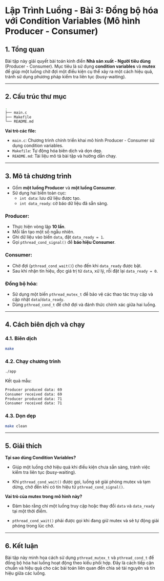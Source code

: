 # Lập Trình Luồng - Bài 3: Đồng bộ hóa với Condition Variables (Mô hình Producer - Consumer)

## 1. Tổng quan

Bài tập này giải quyết bài toán kinh điển **Nhà sản xuất - Người tiêu dùng** (Producer - Consumer). Mục tiêu là sử dụng **condition variables** và **mutex** để giúp một luồng chờ đợi một điều kiện cụ thể xảy ra một cách hiệu quả, tránh sử dụng phương pháp kiểm tra liên tục (busy-waiting).

---

## 2. Cấu trúc thư mục

```bash
.
├── main.c
├── Makefile
└── README.md
```

**Vai trò các file:**

- `main.c`: Chương trình chính triển khai mô hình Producer - Consumer sử dụng condition variables.
- `Makefile`: Tự động hóa biên dịch và dọn dẹp.
- `README.md`: Tài liệu mô tả bài tập và hướng dẫn chạy.

---

## 3. Mô tả chương trình

- Gồm **một luồng Producer** và **một luồng Consumer**.
- Sử dụng hai biến toàn cục:
  - `int data`: lưu dữ liệu được tạo.
  - `int data_ready`: cờ báo dữ liệu đã sẵn sàng.

### Producer:
- Thực hiện vòng lặp **10 lần**.
- Mỗi lần tạo một số ngẫu nhiên.
- Ghi dữ liệu vào biến `data`, đặt `data_ready = 1`.
- Gọi `pthread_cond_signal()` để **báo hiệu Consumer**.

### Consumer:
- Chờ đợi (`pthread_cond_wait()`) cho đến khi `data_ready` được bật.
- Sau khi nhận tín hiệu, đọc giá trị từ `data`, xử lý, rồi đặt lại `data_ready = 0`.

### Đồng bộ hóa:
- Sử dụng một biến `pthread_mutex_t` để bảo vệ các thao tác truy cập và cập nhật `data`/`data_ready`.
- Dùng `pthread_cond_t` để chờ đợi và đánh thức chính xác giữa hai luồng.

---

## 4. Cách biên dịch và chạy

### 4.1. Biên dịch

```bash
make
```

### 4.2. Chạy chương trình

```bash
./app
```

Kết quả mẫu:
```bash
Producer produced data: 69
Consumer received data: 69
Producer produced data: 71
Consumer received data: 71
```

### 4.3. Dọn dẹp
```bash
make clean
```

---

## 5. Giải thích

**Tại sao dùng Condition Variables?**
- Giúp một luồng chờ hiệu quả khi điều kiện chưa sẵn sàng, tránh việc kiểm tra liên tục (busy-waiting).

- Khi `pthread_cond_wait()` được gọi, luồng sẽ giải phóng mutex và tạm dừng, chờ đến khi có tín hiệu từ `pthread_cond_signal()`.

**Vai trò của mutex trong mô hình này?**
- Đảm bảo rằng chỉ một luồng truy cập hoặc thay đổi `data` và `data_ready` tại một thời điểm.

- `pthread_cond_wait()` phải được gọi khi đang giữ mutex và sẽ tự động giải phóng trong lúc chờ.

---

## 6. Kết luận

Bài tập này minh họa cách sử dụng `pthread_mutex_t` và `pthread_cond_t` để đồng bộ hóa hai luồng hoạt động theo kiểu phối hợp. Đây là cách tiếp cận chuẩn và hiệu quả cho các bài toán liên quan đến chia sẻ tài nguyên và tín hiệu giữa các luồng.




